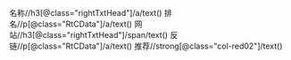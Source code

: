 名称//h3[@class="rightTxtHead"]/a/text()
排名//p[@class="RtCData"]/a/text()
网站//h3[@class="rightTxtHead"]/span/text()
反链//p[@class="RtCData"]/a/text()
推荐//strong[@class="col-red02"]/text()